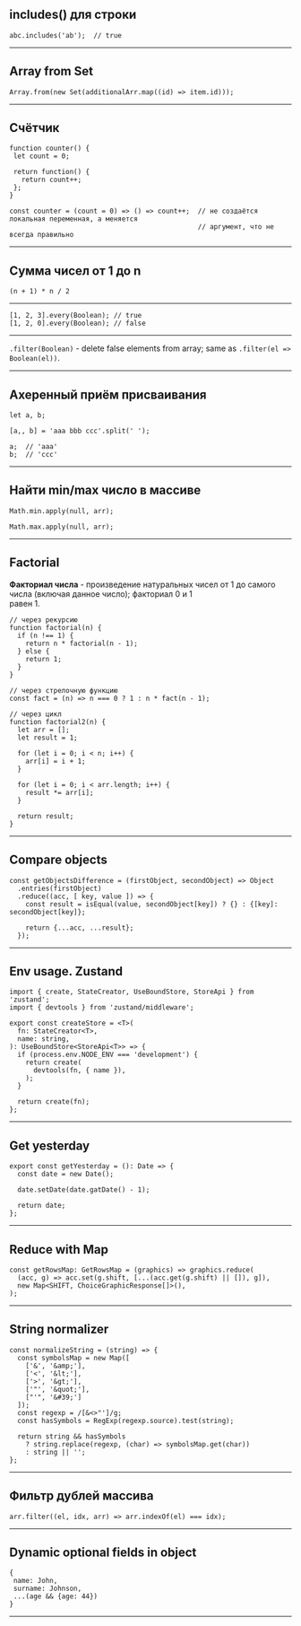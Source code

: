 ## includes() для строки
```
abc.includes('ab');  // true
```
___

## Array from Set

```
Array.from(new Set(additionalArr.map((id) => item.id)));
```
___

 ## Счётчик

 ```
 function counter() {
  let count = 0;

  return function() {
    return count++;
  };
 }

 const counter = (count = 0) => () => count++;  // не создаётся локальная переменная, а меняется
                                                // аргумент, что не всегда правильно
 ```
 ___

## Сумма чисел от 1 до n

`(n + 1) * n / 2`
___

```
[1, 2, 3].every(Boolean); // true
[1, 2, 0].every(Boolean); // false
```
___

`.filter(Boolean)` - delete false elements from array; same as `.filter(el => Boolean(el))`.
___

## Ахеренный приём присваивания

```
let a, b;

[a,, b] = 'aaa bbb ccc'.split(' ');

a;  // 'aaa'
b;  // 'ccc'
```
___

## Найти min/max число в массиве

```
Math.min.apply(null, arr);

Math.max.apply(null, arr);
```
___

## Factorial

**Факториал числа** - произведение натуральных чисел от 1 до самого числа (включая данное число); факториал 0 и 1  
равен 1.

```
// через рекурсию
function factorial(n) {
  if (n !== 1) {
    return n * factorial(n - 1);
  } else {
    return 1;
  }
}

// через стрелочную функцию
const fact = (n) => n === 0 ? 1 : n * fact(n - 1);

// через цикл
function factorial2(n) {
  let arr = [];
  let result = 1;

  for (let i = 0; i < n; i++) {
    arr[i] = i + 1;
  }

  for (let i = 0; i < arr.length; i++) {
    result *= arr[i];
  }

  return result;
}

```
___

## Compare objects

```
const getObjectsDifference = (firstObject, secondObject) => Object
  .entries(firstObject)
  .reduce((acc, [ key, value ]) => {
    const result = isEqual(value, secondObject[key]) ? {} : {[key]: secondObject[key]};

    return {...acc, ...result};
  });
```
___

## Env usage. Zustand

```
import { create, StateCreator, UseBoundStore, StoreApi } from 'zustand';
import { devtools } from 'zustand/middleware';

export const createStore = <T>(
  fn: StateCreator<T>,
  name: string,
): UseBoundStore<StoreApi<T>> => {
  if (process.env.NODE_ENV === 'development') {
    return create(
      devtools(fn, { name }),
    );
  }

  return create(fn);
};
```
___

## Get yesterday

```
export const getYesterday = (): Date => {
  const date = new Date();

  date.setDate(date.gatDate() - 1);

  return date;
};
```
___

## Reduce with Map

```
const getRowsMap: GetRowsMap = (graphics) => graphics.reduce(
  (acc, g) => acc.set(g.shift, [...(acc.get(g.shift) || []), g]),
  new Map<SHIFT, ChoiceGraphicResponse[]>(),
);
```
___

## String normalizer

```
const normalizeString = (string) => {
  const symbolsMap = new Map([
    ['&', '&amp;'],
    ['<', '&lt;'],
    ['>', '&gt;'],
    ['"', '&quot;'],
    ["'", '&#39;']
  ]);
  const regexp = /[&<>"']/g;
  const hasSymbols = RegExp(regexp.source).test(string);

  return string && hasSymbols
    ? string.replace(regexp, (char) => symbolsMap.get(char))
    : string || '';
};
```
___

## Фильтр дублей массива

```
arr.filter((el, idx, arr) => arr.indexOf(el) === idx);
```
___

## Dynamic optional fields in object

```
{
 name: John,
 surname: Johnson,
 ...(age && {age: 44})
}
```
___
